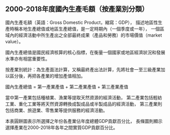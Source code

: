 ## 2000-2018年度國內生產毛額（按產業別分類）

國內生產毛額（英語：Gross Domestic Product，縮寫：GDP），
描述地區性生產時稱本地生產總值或地區生產總值，是一定時期內（一個季度或一年），
一個區域內的經濟活動中所生產出之全部最終成果（產品和勞務）的市場價值（market value）。

國內生產總值是國民經濟核算的核心指標，在衡量一個國家或地區經濟狀況和發展水準亦有相當重要性。

按產業別統計：為生產面法計算，又稱最終產出法計算，先將社會一至三級產業加以區分後，再把各產業的增加產值相加。

國內生產總值 = 第一產業產值 + 第二產業產值 + 第三產業產值

當中第一產業包括種植業、漁業等提取天然資源的經濟活動，
第二產業包括輕紡工業、重化工業等將天然資源轉換成製成品或半製成品的經濟活動，
第三產業則包括商業、旅遊業、零售業等提供服務的經濟活動。

本表圓餅圖表示所選擇之年份各產業佔年度總體GDP貢獻百分比，
長條圖則顯示選擇產業在2000-2018年各年之間實質GDP貢獻百分比。
